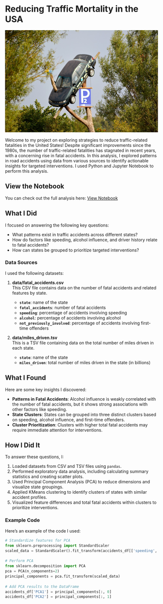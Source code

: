 # Reducing Traffic Mortality in the USA
![Traffic Accidents](car-accident.jpg)

Welcome to my project on exploring strategies to reduce traffic-related fatalities in the United States! Despite significant improvements since the 1980s, the number of traffic-related fatalities has stagnated in recent years, with a concerning rise in fatal accidents. In this analysis, I explored patterns in road accidents using data from various sources to identify actionable insights for targeted interventions. I used Python and Jupyter Notebook to perform this analysis.

## View the Notebook
You can check out the full analysis here: [View Notebook](https://github.com/caryhtan/Reducing-Traffic-Mortality-in-the-USA/blob/main/notebook.ipynb)

## What I Did
I focused on answering the following key questions:
- What patterns exist in traffic accidents across different states?
- How do factors like speeding, alcohol influence, and driver history relate to fatal accidents?
- How can states be grouped to prioritize targeted interventions?

### Data Sources
I used the following datasets:
1. **data/fatal_accidents.csv**  
   This CSV file contains data on the number of fatal accidents and related features by state.
   - **`state`**: name of the state
   - **`fatal_accidents`**: number of fatal accidents
   - **`speeding`**: percentage of accidents involving speeding
   - **`alcohol`**: percentage of accidents involving alcohol
   - **`not_previously_involved`**: percentage of accidents involving first-time offenders

2. **data/miles_driven.tsv**  
   This is a TSV file containing data on the total number of miles driven in each state.
   - **`state`**: name of the state
   - **`miles_driven`**: total number of miles driven in the state (in billions)

## What I Found
Here are some key insights I discovered:
- **Patterns in Fatal Accidents**: Alcohol influence is weakly correlated with the number of fatal accidents, but it shows strong associations with other factors like speeding.
- **State Clusters**: States can be grouped into three distinct clusters based on speeding, alcohol influence, and first-time offenders.
- **Cluster Prioritization**: Clusters with higher total fatal accidents may require immediate attention for interventions.

## How I Did It
To answer these questions, I:
1. Loaded datasets from CSV and TSV files using `pandas`.
2. Performed exploratory data analysis, including calculating summary statistics and creating scatter plots.
3. Used Principal Component Analysis (PCA) to reduce dimensions and visualize state groupings.
4. Applied KMeans clustering to identify clusters of states with similar accident profiles.
5. Visualized feature differences and total fatal accidents within clusters to prioritize interventions.

### Example Code
Here’s an example of the code I used:
```python
# Standardize features for PCA
from sklearn.preprocessing import StandardScaler
scaled_data = StandardScaler().fit_transform(accidents_df[['speeding', 'alcohol', 'not_previously_involved']])

# Perform PCA
from sklearn.decomposition import PCA
pca = PCA(n_components=2)
principal_components = pca.fit_transform(scaled_data)

# Add PCA results to the DataFrame
accidents_df['PCA1'] = principal_components[:, 0]
accidents_df['PCA2'] = principal_components[:, 1]
